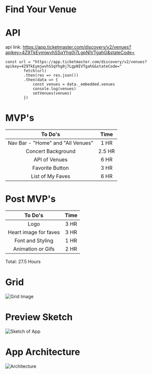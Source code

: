 # Find Your Venue

# API

api link: https://app.ticketmaster.com/discovery/v2/venues?apikey=4Z9TkEymjwvhSSqYhg0j7LgpNIVTgahG&stateCode=

    const url = "https://app.ticketmaster.com/discovery/v2/venues?apikey=4Z9TkEymjwvhSSqYhg0j7LgpNIVTgahG&stateCode="
            fetch(url)
            .then(res => res.json())
            .then(data => {
                const venues = data._embedded.venues
                console.log(venues)
                setVenues(venues)
            })

# MVP's

|              To Do's              |  Time  |
| :-------------------------------: | :----: |
| Nav Bar - "Home" and "All Venues" |  1 HR  |
|        Concert Background         | 2.5 HR |
|           API of Venues           |  6 HR  |
|          Favorite Button          |  3 HR  |
|         List of My Faves          |  6 HR  |

# Post MVP's

|        To Do's        | Time |
| :-------------------: | :--: |
|         Logo          | 3 HR |
| Heart image for faves | 3 HR |
|   Font and Styling    | 1 HR |
|   Animation or Gifs   | 2 HR |

Total: 27.5 Hours

# Grid

![Grid Image](https://i.ibb.co/L0htmQ1/IMG-4607.png)

# Preview Sketch

![Sketch of App](https://i.ibb.co/0MLCgPb/IMG-4608.png)

# App Architecture

![Architecture](https://i.ibb.co/DQGHLF8/IMG-4609.png)
